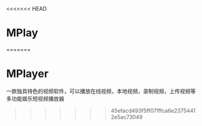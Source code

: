<<<<<<< HEAD
# MPlay
=======
# MPlayer
一款独具特色的视频软件，可以播放在线视频，本地视频，录制视频，上传视频等多功能娱乐短视频播放器
>>>>>>> 45efacd493f5ff07fffca6e23754412e5ac73049
